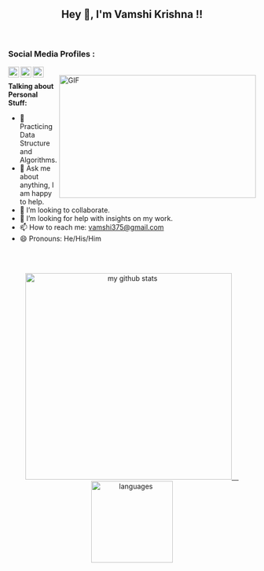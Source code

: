 <h2 align="center"> Hey 👋, I'm Vamshi Krishna !!</h2>
<br>


<h3>Social Media Profiles : </h3>
<a href="https://www.linkedin.com/in/Vamshi0104">
<img align="left" alt="Vamshi Krishna Madhavan's LinkedIn" width="22px" src="https://cdn.jsdelivr.net/npm/simple-icons@v3/icons/linkedin.svg" />
</a>
<a href="https://twitter.com/Vamshi0104">
  <img align="left" alt="Vamshi Krishna Madhavan | Twitter" width="22px" src="https://cdn.jsdelivr.net/npm/simple-icons@v3/icons/twitter.svg" />
</a>
<a href="https://vamshi0104.github.io/imVamshi/">
  <img align="left" alt="Vamshi Krishna Madhavan | Portfolio" width="22px" src="https://cdn.jsdelivr.net/npm/simple-icons@v3/icons/github.svg" />
</a>
<br/>

<!-- https://media.giphy.com/media/SWoSkN6DxTszqIKEqv/giphy.gif -->
<img align="right" height="250" width="400" alt="GIF" src="https://miro.medium.com/max/1360/1*IRGHmiGsa16stedQvIaZfw.gif" />

**Talking about Personal Stuff:**

- 🌱 Practicing Data Structure and Algorithms.
- 💬 Ask me about anything, I am happy to help.
- 👯 I’m looking to collaborate.
- 🤔  I’m looking for help with insights on my work.
- 📫 How to reach me: [vamshi375@gmail.com](mailto:vamshi375@gmail.com)
- 😄 Pronouns: He/His/Him

<br><br>

<a align="center" href="https://github.com/Vamshi0104">
    <p align="center">
    <img src="https://github-readme-stats.vercel.app/api?username=Vamshi0104&show_icons=true&theme=tokyonight" alt="my github stats" width="420"/>&emsp;<img src="https://github-readme-stats.vercel.app/api/top-langs/?username=Vamshi0104&layout=compact&theme=tokyonight" alt="languages" height="166">
    </p>
</a>
